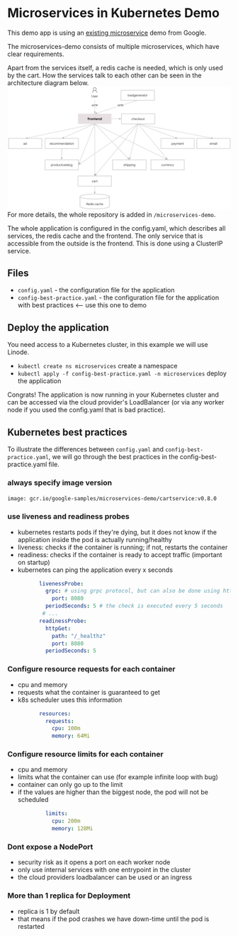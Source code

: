 # Microservices in Kubernetes Demo

This demo app is using an [existing microservice](https://github.com/GoogleCloudPlatform/microservices-demo) demo from Google. 

The microservices-demo consists of multiple microservices, which have clear requirements.

Apart from the services itself, a redis cache is needed, which is only used by the cart.
How the services talk to each other can be seen in the architecture diagram below.
![Architecture](./assets/google-microservices-demo-architecture-diagram.png)
For more details, the whole repository is added in `/microservices-demo`.

The whole application is configured in the config.yaml, which describes all services, the redis cache and the frontend.
The only service that is accessible from the outside is the frontend. This is done using a ClusterIP service.

## Files
- `config.yaml` - the configuration file for the application
- `config-best-practice.yaml` - the configuration file for the application with best practices <-- use this one to demo


## Deploy the application

You need access to a Kubernetes cluster, in this example we will use Linode.

- `kubectl create ns microservices` create a namespace
- `kubectl apply -f config-best-practice.yaml -n microservices` deploy the application

Congrats! The application is now running in your Kubernetes cluster and can be accessed via the cloud provider's LoadBalancer (or via any worker node if you used the config.yaml that is bad practice).

## Kubernetes best practices

To illustrate the differences between `config.yaml` and `config-best-practice.yaml`, we will go through the best practices in the config-best-practice.yaml file.

### always specify image version
`image: gcr.io/google-samples/microservices-demo/cartservice:v0.8.0`

### use liveness and readiness probes
- kubernetes restarts pods if they're dying, but it does not know if the application inside the pod is actually running/healthy
- liveness: checks if the container is running; if not, restarts the container
- readiness: checks if the container is ready to accept traffic (important on startup)
- kubernetes can ping the application every x seconds
```yaml
          livenessProbe:
            grpc: # using grpc protocol, but can also be done using httpGet or tcpsocket
              port: 8080
            periodSeconds: 5 # the check is executed every 5 seconds
           # ...
          readinessProbe:
            httpGet:
              path: "/_healthz"
              port: 8080
            periodSeconds: 5
```

### Configure resource requests for each container
- cpu and memory
- requests what the container is guaranteed to get
- k8s scheduler uses this information
```yaml
          resources:
            requests:
              cpu: 100m
              memory: 64Mi
```

### Configure resource limits for each container
- cpu and memory
- limits what the container can use (for example infinite loop with bug)
- container can only go up to the limit
- if the values are higher than the biggest node, the pod will not be scheduled
```yaml
            limits:
              cpu: 200m
              memory: 128Mi
```

### Dont expose a NodePort
- security risk as it opens a port on each worker node
- only use internal services with one entrypoint in the cluster
- the cloud providers loadbalancer can be used or an ingress

### More than 1 replica for Deployment
- replica is 1 by default
- that means if the pod crashes we have down-time until the pod is restarted
